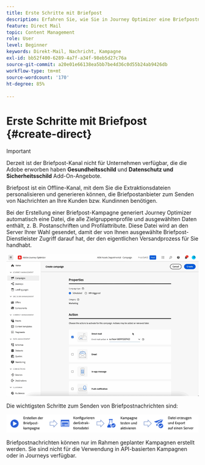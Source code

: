 ```yaml
---
title: Erste Schritte mit Briefpost
description: Erfahren Sie, wie Sie in Journey Optimizer eine Briefpostnachricht erstellen
feature: Direct Mail
topic: Content Management
role: User
level: Beginner
keywords: Direkt-Mail, Nachricht, Kampagne
exl-id: bb52f400-6289-4a7f-a34f-98eb5d27c76a
source-git-commit: a20e01e66138ea5bb7be4d36c0d55b24ab9426db
workflow-type: tm+mt
source-wordcount: '170'
ht-degree: 85%

---
```


# Erste Schritte mit Briefpost {#create-direct}

>[!IMPORTANT]
>
>Derzeit ist der Briefpost-Kanal nicht für Unternehmen verfügbar, die die Adobe erworben haben **Gesundheitsschild** und **Datenschutz und Sicherheitsschild** Add-On-Angebote.

Briefpost ist ein Offline-Kanal, mit dem Sie die Extraktionsdateien personalisieren und generieren können, die Briefpostanbieter zum Senden von Nachrichten an Ihre Kunden bzw. Kundinnen benötigen.

Bei der Erstellung einer Briefpost-Kampagne generiert Journey Optimizer automatisch eine Datei, die alle Zielgruppenprofile und ausgewählten Daten enthält, z. B. Postanschriften und Profilattribute. Diese Datei wird an den Server Ihrer Wahl gesendet, damit der von Ihnen ausgewählte Briefpost-Dienstleister Zugriff darauf hat, der den eigentlichen Versandprozess für Sie handhabt.

![](../rn/assets/do-not-localize/gif-dm.gif)


Die wichtigsten Schritte zum Senden von Briefpostnachrichten sind:

![](assets/dm-creation-process.png)

Briefpostnachrichten können nur im Rahmen geplanter Kampagnen erstellt werden. Sie sind nicht für die Verwendung in API-basierten Kampagnen oder in Journeys verfügbar.
